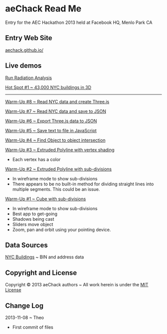 aeChack Read Me
===============
Entry for the AEC Hackathon 2013 held at Facebook HQ, Menlo Park CA

## Entry Web Site
[aechack.github.io/]( http://aechack.github.io/ )

## Live demos
[Run Radiation Analysis]( http://aeChack.github.io/radiance/radianceAnalysisRun.html )

[Hot Spot #1 ~ 43,000 NYC buildings in 3D ]( http://aeChack.github.io/hot-spot-01/display-manhattan.html )

---

[Warm-Up #8 ~ Read NYC data and create Three.js ]( http://aeChack.github.io/warm-up-07/load-nyc-csv.html )

[Warm-Up #7 ~ Read NYC data and save to JSON]( http://aeChack.github.io/warm-up-07/load-nyc-csv.html )

[Warm-Up #6 ~ Export Three.js data to JSON]( http://aeChack.github.io/warm-up-06/threejs-export.html )

[Warm-Up #5 ~ Save text to file in JavaScript]( http://aeChack.github.io/warm-up-05/fileSaver.html )

[Warm-Up #4 ~ Find Object to object intersection]( http://aeChack.github.io/warm-up-04/object-to-object.html )


[Warm-Up #3 ~ Extruded Polyline with vertex shading]( http://aeChack.github.io/warm-up-03/index.html )

* Each vertex has a color

[Warm-Up #2 ~ Extruded Polyline with sub-divisions]( http://aeChack.github.io/warm-up-02/index.html )

* In wireframe mode to show sub-divisions
* There appears to be no built-in method for dividing straight lines into multiple segments. This could be an issue.

[Warm-Up #1 ~ Cube with sub-divisions]( http://aeChack.github.io/warm-up-01/index.html )

* In wireframe mode to show sub-divisions
* Best app to get-going
* Shadows being cast
* Sliders move object
* Zoom, pan and orbit using your pointing device.

## Data Sources

[NYC Buildings]( http://www.nyc.gov/html/dob/html/home/home.shtml ) ~ BIN and address data

## Copyright and License
Copyright &copy; 2013 aeChack authors ~ All work herein is under the [MIT License](http://jaanga.github.io/libs/jaanga-copyright-and-mit-license.md)


## Change Log


2013-11-08 ~ Theo

* First commit of files

